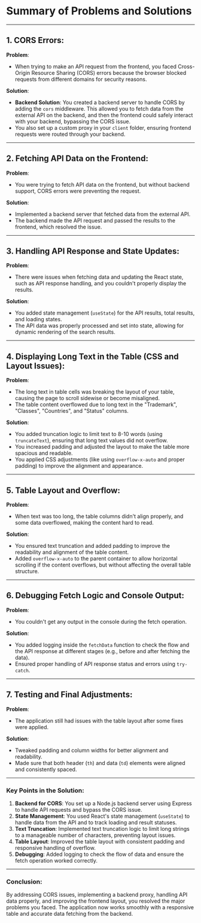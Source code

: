 # **Summary of Problems and Solutions**

---

## **1. CORS Errors:**

**Problem**:  

- When trying to make an API request from the frontend, you faced Cross-Origin Resource Sharing (CORS) errors because the browser blocked requests from different domains for security reasons.

**Solution**:  

- **Backend Solution**: You created a backend server to handle CORS by adding the `cors` middleware. This allowed you to fetch data from the external API on the backend, and then the frontend could safely interact with your backend, bypassing the CORS issue.
- You also set up a custom proxy in your `client` folder, ensuring frontend requests were routed through your backend.

---

## **2. Fetching API Data on the Frontend:**

**Problem**:  

- You were trying to fetch API data on the frontend, but without backend support, CORS errors were preventing the request.

**Solution**:  

- Implemented a backend server that fetched data from the external API.
- The backend made the API request and passed the results to the frontend, which resolved the issue.

---

## **3. Handling API Response and State Updates:**

**Problem**:  

- There were issues when fetching data and updating the React state, such as API response handling, and you couldn't properly display the results.

**Solution**:  

- You added state management (`useState`) for the API results, total results, and loading states.
- The API data was properly processed and set into state, allowing for dynamic rendering of the search results.

---

## **4. Displaying Long Text in the Table (CSS and Layout Issues):**

**Problem**:  

- The long text in table cells was breaking the layout of your table, causing the page to scroll sidewise or become misaligned.
- The table content overflowed due to long text in the "Trademark", "Classes", "Countries", and "Status" columns.

**Solution**:  

- You added truncation logic to limit text to 8-10 words (using `truncateText`), ensuring that long text values did not overflow.
- You increased padding and adjusted the layout to make the table more spacious and readable.
- You applied CSS adjustments (like using `overflow-x-auto` and proper padding) to improve the alignment and appearance.

---

## **5. Table Layout and Overflow:**

**Problem**:  

- When text was too long, the table columns didn't align properly, and some data overflowed, making the content hard to read.

**Solution**:  

- You ensured text truncation and added padding to improve the readability and alignment of the table content.
- Added `overflow-x-auto` to the parent container to allow horizontal scrolling if the content overflows, but without affecting the overall table structure.

---

## **6. Debugging Fetch Logic and Console Output:**

**Problem**:  

- You couldn't get any output in the console during the fetch operation.

**Solution**:  

- You added logging inside the `fetchData` function to check the flow and the API response at different stages (e.g., before and after fetching the data).
- Ensured proper handling of API response status and errors using `try-catch`.

---

## **7. Testing and Final Adjustments:**

**Problem**:  

- The application still had issues with the table layout after some fixes were applied.

**Solution**:  

- Tweaked padding and column widths for better alignment and readability.
- Made sure that both header (`th`) and data (`td`) elements were aligned and consistently spaced.

---

### **Key Points in the Solution:**

1. **Backend for CORS**: You set up a Node.js backend server using Express to handle API requests and bypass the CORS issue.
2. **State Management**: You used React's state management (`useState`) to handle data from the API and to track loading and result statuses.
3. **Text Truncation**: Implemented text truncation logic to limit long strings to a manageable number of characters, preventing layout issues.
4. **Table Layout**: Improved the table layout with consistent padding and responsive handling of overflow.
5. **Debugging**: Added logging to check the flow of data and ensure the fetch operation worked correctly.

---

### **Conclusion:**

By addressing CORS issues, implementing a backend proxy, handling API data properly, and improving the frontend layout, you resolved the major problems you faced. The application now works smoothly with a responsive table and accurate data fetching from the backend.
